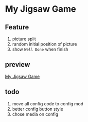 # My Jigsaw Game

## Feature

1. picture split
2. random initial position of picture
3. show `Well Done` when finish

## preview

[My Jigsaw Game](https://github.com/user-attachments/assets/9c7ae04a-b0bf-4d7c-bc69-6ed4fc0e1d0e)

## todo
1. move all config code to config mod
2. better config button style
3. chose media on config